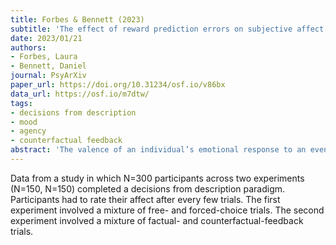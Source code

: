 ```yaml
---
title: Forbes & Bennett (2023)
subtitle: 'The effect of reward prediction errors on subjective affect depends on outcome valence and decision context'
date: 2023/01/21
authors:
- Forbes, Laura
- Bennett, Daniel
journal: PsyArXiv
paper_url: https://doi.org/10.31234/osf.io/v86bx
data_url: https://osf.io/m7dtw/
tags:
- decisions from description
- mood
- agency
- counterfactual feedback
abstract: 'The valence of an individual’s emotional response to an event is often thought to depend on their prior expectations for the event: better-than-expected outcomes produce positive affect and worse-than-expected outcomes produce negative affect. In recent years, this hypothesis has been instantiated within influential computational models of subjective affect that assume the valence of affect is driven by reward prediction errors. However, there remain a number of open questions regarding this association. In this project, we investigated the moderating effects of outcome valence and decision context (Experiment 1: free vs. forced choices; Experiment 2: trials with versus trials without counterfactual feedback) on the effects of reward prediction errors on subjective affect. We conducted two large-scale online experiments (N = 300 in total) of general-population samples recruited via Prolific to complete a risky decision-making task with embedded high-resolution sampling of subjective affect. Hierarchical Bayesian computational modelling revealed that the effects of reward prediction errors on subjective affect were significantly moderated by both outcome valence and decision context. Specifically, after accounting for concurrent reward amounts we found evidence that only negative reward prediction errors (worse-than-expected outcomes) influenced subjective affect, with no significant effect of positive reward prediction errors (better-than-expected outcomes). Moreover, these effects were only apparent on trials in which participants made a choice freely (but not on forced-choice trials) and when counterfactual feedback was absent (but not when counterfactual feedback was present). These results deepen our understanding of the effects of reward prediction errors on subjective affect.'
---
```


Data from a study in which N=300 participants across two experiments (N=150, N=150) completed a decisions from description paradigm. Participants had to rate their affect after every few trials. The first experiment involved a mixture of free- and forced-choice trials. The second experiment involved a mixture of factual- and counterfactual-feedback trials.
